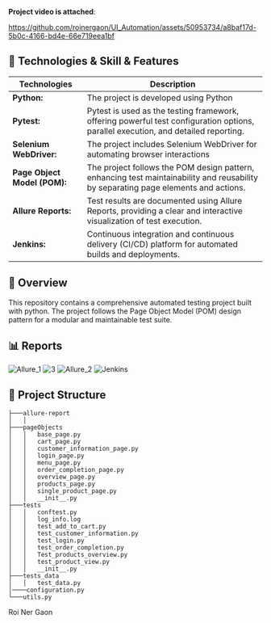 **Project video is attached**:

https://github.com/roinergaon/UI_Automation/assets/50953734/a8baf17d-5b0c-4166-bd4e-66e719eea1bf
## 📑 Technologies & Skill & Features
| Technologies      | Description |
| ----------- | ----------- |
| **Python:**      | The project is developed using Python |
| **Pytest:**   | Pytest is used as the testing framework, offering powerful test configuration options, parallel execution, and detailed reporting.        |
| **Selenium WebDriver:**   | The project includes Selenium WebDriver for automating browser interactions        |
| **Page Object Model (POM):**   | The project follows the POM design pattern, enhancing test maintainability and reusability by separating page elements and actions.        |
| **Allure Reports:**   | Test results are documented using Allure Reports, providing a clear and interactive visualization of test execution.        |
| **Jenkins:**   | Continuous integration and continuous delivery (CI/CD) platform for automated builds and deployments.        |

## 📖 Overview
This repository contains a comprehensive automated testing project built with python.
The project follows the Page Object Model (POM) design pattern for a modular and maintainable test suite.

## 📊 Reports
![Allure_1](https://github.com/roinergaon/UI_Automation/assets/50953734/ed6d5651-465c-4b2d-9039-6630b804aed5)
![3](https://github.com/roinergaon/UI_Automation/assets/50953734/a4e37f75-8187-4d04-af51-d2349f11cece)
![Allure_2](https://github.com/roinergaon/UI_Automation/assets/50953734/dddbfb6e-fa24-45f9-84b2-f658bd4aa184)
![Jenkins](https://github.com/roinergaon/UI_Automation/assets/50953734/9a331ae6-814c-46f6-8406-1e2cc531082b)

## 📁 Project Structure
```
├───allure-report     
│   │
├───pageObjects
│   │   base_page.py
│   │   cart_page.py
│   │   customer_information_page.py
│   │   login_page.py
│   │   menu_page.py
│   │   order_completion_page.py
│   │   overview_page.py
│   │   products_page.py
│   │   single_product_page.py
│   │   __init__.py
├───tests
│   │   conftest.py
│   │   log_info.log
│   │   test_add_to_cart.py
│   │   test_customer_information.py
│   │   test_login.py
│   │   test_order_completion.py
│   │   Test_products_overview.py
│   │   test_product_view.py
│   │   __init__.py
├───tests_data
│   │   test_data.py
│────configuration.py
└───utils.py
```
Roi Ner Gaon 








